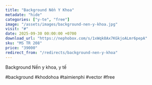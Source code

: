 ```yaml
---
title: "Background Nền Y Khoa"
metadate: "hide"
categories: ["y-te", "free"]
image: "/assets/images/background-nen-y-khoa.jpg"
visit: "#"
date: 2025-09-30 00:00:00 +0700
download_url: "https://nephobox.com/s/1xWqk8Ax7KGkjoALmr6pepA"
sku: "MS TR 208"
price: "39000"
redirect_from: "/redirects/background-nen-y-khoa"
---
```

Background Nền y khoa, y tế

#background #khodohoa #taimienphi #vector #free

